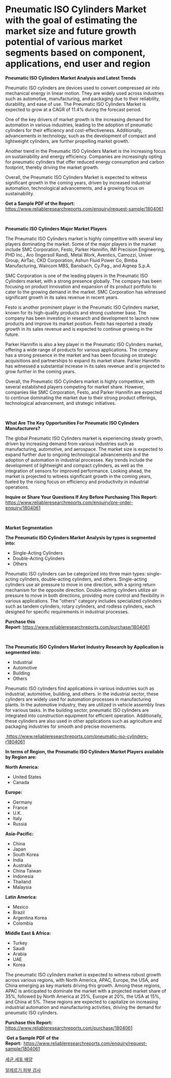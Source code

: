 <p><h1>Pneumatic ISO Cylinders Market with the goal of estimating the market size and future growth potential of various market segments based on component, applications, end user and region</h1></p><p><strong>Pneumatic ISO Cylinders Market Analysis and Latest Trends</strong></p>
<p><p>Pneumatic ISO cylinders are devices used to convert compressed air into mechanical energy in linear motion. They are widely used across industries such as automotive, manufacturing, and packaging due to their reliability, durability, and ease of use. The Pneumatic ISO Cylinders Market is expected to grow at a CAGR of 11.4% during the forecast period.</p><p>One of the key drivers of market growth is the increasing demand for automation in various industries, leading to the adoption of pneumatic cylinders for their efficiency and cost-effectiveness. Additionally, advancements in technology, such as the development of compact and lightweight cylinders, are further propelling market growth.</p><p>Another trend in the Pneumatic ISO Cylinders Market is the increasing focus on sustainability and energy efficiency. Companies are increasingly opting for pneumatic cylinders that offer reduced energy consumption and carbon footprint, thereby driving the market growth.</p><p>Overall, the Pneumatic ISO Cylinders Market is expected to witness significant growth in the coming years, driven by increased industrial automation, technological advancements, and a growing focus on sustainability.</p></p>
<p><strong>Get a Sample PDF of the Report:&nbsp;</strong> <a href="https://www.reliableresearchreports.com/enquiry/request-sample/1804061">https://www.reliableresearchreports.com/enquiry/request-sample/1804061</a></p>
<p>&nbsp;</p>
<p><strong>Pneumatic ISO Cylinders Major Market Players</strong></p>
<p><p>The Pneumatic ISO Cylinders market is highly competitive with several key players dominating the market. Some of the major players in the market include SMC Corporation, Festo, Parker Hannifin, IMI Precision Engineering, PHD Inc., Aro (Ingersoll Rand), Metal Work, Aventics, Camozzi, Univer Group, AirTac, CKD Corporation, Ashun Fluid Power Co, Bimba Manufacturing, Waircom MBS, Bansbach, Cy.Pag., and Aignep S.p.A.</p><p>SMC Corporation is one of the leading players in the Pneumatic ISO Cylinders market, with a strong presence globally. The company has been focusing on product innovation and expansion of its product portfolio to cater to the growing demand in the market. SMC Corporation has witnessed significant growth in its sales revenue in recent years.</p><p>Festo is another prominent player in the Pneumatic ISO Cylinders market, known for its high-quality products and strong customer base. The company has been investing in research and development to launch new products and improve its market position. Festo has reported a steady growth in its sales revenue and is expected to continue growing in the future.</p><p>Parker Hannifin is also a key player in the Pneumatic ISO Cylinders market, offering a wide range of products for various applications. The company has a strong presence in the market and has been focusing on strategic acquisitions and partnerships to expand its market share. Parker Hannifin has witnessed a substantial increase in its sales revenue and is projected to grow further in the coming years.</p><p>Overall, the Pneumatic ISO Cylinders market is highly competitive, with several established players competing for market share. However, companies like SMC Corporation, Festo, and Parker Hannifin are expected to continue dominating the market due to their strong product offerings, technological advancement, and strategic initiatives.</p></p>
<p>&nbsp;</p>
<p><strong>What Are The Key Opportunities For Pneumatic ISO Cylinders Manufacturers?</strong></p>
<p><p>The global Pneumatic ISO Cylinders market is experiencing steady growth, driven by increasing demand from various industries such as manufacturing, automotive, and aerospace. The market size is expected to expand further due to ongoing technological advancements and the adoption of automation in industrial processes. Key trends include the development of lightweight and compact cylinders, as well as the integration of sensors for improved performance. Looking ahead, the market is projected to witness significant growth in the coming years, fueled by the rising focus on efficiency and productivity in industrial operations.</p></p>
<p><strong>Inquire or Share Your Questions If Any Before Purchasing This Report:</strong> <a href="https://www.reliableresearchreports.com/enquiry/pre-order-enquiry/1804061">https://www.reliableresearchreports.com/enquiry/pre-order-enquiry/1804061</a></p>
<p>&nbsp;</p>
<p><strong>Market Segmentation</strong></p>
<p><strong>The Pneumatic ISO Cylinders Market Analysis by types is segmented into:</strong></p>
<p><ul><li>Single-Acting Cylinders</li><li>Double-Acting Cylinders</li><li>Others</li></ul></p>
<p><p>Pneumatic ISO cylinders can be categorized into three main types: single-acting cylinders, double-acting cylinders, and others. Single-acting cylinders use air pressure to move in one direction, with a spring return mechanism for the opposite direction. Double-acting cylinders utilize air pressure to move in both directions, providing more control and flexibility in various applications. The "others" category includes specialized cylinders such as tandem cylinders, rotary cylinders, and rodless cylinders, each designed for specific requirements in industrial processes.</p></p>
<p><strong>Purchase this Report:&nbsp;</strong><a href="https://www.reliableresearchreports.com/purchase/1804061">https://www.reliableresearchreports.com/purchase/1804061</a></p>
<p>&nbsp;</p>
<p><strong>The Pneumatic ISO Cylinders Market Industry Research by Application is segmented into:</strong></p>
<p><ul><li>Industrial</li><li>Automotive</li><li>Building</li><li>Others</li></ul></p>
<p><p>Pneumatic ISO cylinders find applications in various industries such as industrial, automotive, building, and others. In the industrial sector, these cylinders are widely used for automation processes in manufacturing plants. In the automotive industry, they are utilized in vehicle assembly lines for various tasks. In the building sector, pneumatic ISO cylinders are integrated into construction equipment for efficient operation. Additionally, these cylinders are also used in other applications such as agriculture and packaging industries for smooth and precise movements.</p></p>
<p><a href="https://www.reliableresearchreports.com/pneumatic-iso-cylinders-r1804061">&nbsp;https://www.reliableresearchreports.com/pneumatic-iso-cylinders-r1804061</a></p>
<p><strong>In terms of Region, the Pneumatic ISO Cylinders Market Players available by Region are:</strong></p>
<p>
    <p> <strong> North America: </strong>
        <ul>
            <li>United States</li>
            <li>Canada</li>
        </ul>
        </p> 
    <p> <strong> Europe: </strong>
        <ul>
            <li>Germany</li>
            <li>France</li>
            <li>U.K.</li>
            <li>Italy</li>
            <li>Russia</li>
        </ul>
        </p> 
    <p> <strong> Asia-Pacific: </strong>
        <ul>
            <li>China</li>
            <li>Japan</li>
            <li>South Korea</li>
            <li>India</li>
            <li>Australia</li>
            <li>China Taiwan</li>
            <li>Indonesia</li>
            <li>Thailand</li>
            <li>Malaysia</li>
        </ul>
        </p> 
    <p> <strong> Latin America: </strong>
        <ul>
            <li>Mexico</li>
            <li>Brazil</li>
            <li>Argentina Korea</li>
            <li>Colombia</li>
        </ul>
        </p> 
    <p> <strong> Middle East & Africa: </strong>
        <ul>
            <li>Turkey</li>
            <li>Saudi</li>
            <li>Arabia</li>
            <li>UAE</li>
            <li>Korea</li>
        </ul>
    </p>
    </p>
<p><p>The pneumatic ISO cylinders market is expected to witness robust growth across various regions, with North America, APAC, Europe, the USA, and China emerging as key markets driving this growth. Among these regions, APAC is anticipated to dominate the market with a projected market share of 35%, followed by North America at 25%, Europe at 20%, the USA at 15%, and China at 5%. These regions are expected to capitalize on increasing industrial automation and manufacturing activities, driving the demand for pneumatic ISO cylinders.</p></p>
<p><strong>Purchase this Report: </strong><a href="https://www.reliableresearchreports.com/purchase/1804061">https://www.reliableresearchreports.com/purchase/1804061</a></p>
<p>&nbsp;<strong>Get a Sample PDF of the Report:&nbsp;&nbsp;</strong><a href="https://www.reliableresearchreports.com/enquiry/request-sample/1804061">https://www.reliableresearchreports.com/enquiry/request-sample/1804061</a></p>
<p><strong></strong></p>
<p><p><a href="https://medium.com/@raymondietrich7892023/%EC%84%B8%EA%B7%A0-%EC%84%B8%ED%8F%AC-%EB%B0%B0%EC%96%91-%EC%8B%9C%EC%9E%A5-%EA%B7%9C%EB%AA%A8-cagr-%EB%8F%99%ED%96%A5-2024-2030-a29a30d23432">세균 세포 배양</a></p><p><a href="https://medium.com/@hulk678678/%EC%95%8C%EB%A0%88%EB%A5%B4%EA%B8%B0-%ED%94%BC%EB%B6%80-%EA%B2%80%EC%82%AC-%EC%8B%9C%EC%9E%A5-%EA%B7%9C%EB%AA%A8-%EC%8B%9C%EC%9E%A5-%EC%A0%84%EB%A7%9D-%EB%B0%8F-%EC%8B%9C%EC%9E%A5-%EC%98%88%EC%B8%A1-2024%EB%85%84%EB%B6%80%ED%84%B0-2031%EB%85%84%EA%B9%8C%EC%A7%80-c5bcfe0bf5d5">알레르기 피부 검사</a></p></p>